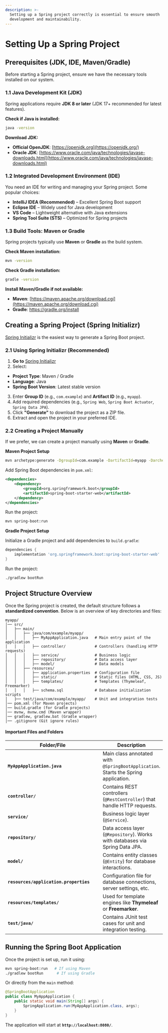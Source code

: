 ```yaml
---
description: >-
  Setting up a Spring project correctly is essential to ensure smooth
  development and maintainability.
---
```


# Setting Up a Spring Project

## Prerequisites (JDK, IDE, Maven/Gradle)&#x20;

Before starting a Spring project, ensure we have the necessary tools installed on our system.

### **1.1 Java Development Kit (JDK)**

Spring applications require **JDK 8 or later** (JDK 17+ recommended for latest features).

**Check if Java is installed:**

```sh
java -version
```

**Download JDK:**

* **Official OpenJDK**: [https://openjdk.org](https://openjdk.org/)
* **Oracle JDK**: [https://www.oracle.com/java/technologies/javase-downloads.html](https://www.oracle.com/java/technologies/javase-downloads.html)

### **1.2 Integrated Development Environment (IDE)**

You need an IDE for writing and managing your Spring project. Some popular choices:

* **IntelliJ IDEA (Recommended)** – Excellent Spring Boot support
* **Eclipse IDE** – Widely used for Java development
* **VS Code** – Lightweight alternative with Java extensions
* **Spring Tool Suite (STS)** – Optimized for Spring projects

### **1.3 Build Tools: Maven or Gradle**

Spring projects typically use **Maven** or **Gradle** as the build system.

**Check Maven installation:**

```sh
mvn -version
```

**Check Gradle installation:**

```sh
gradle -version
```

**Install Maven/Gradle if not available:**

* **Maven**: [https://maven.apache.org/download.cgi](https://maven.apache.org/download.cgi)
* **Gradle**: https://gradle.org/install

## Creating a Spring Project (Spring Initializr)&#x20;

[Spring Initializr](https://start.spring.io/) is the easiest way to generate a Spring Boot project.

### **2.1 Using Spring Initializr (Recommended)**

1. **Go to** [Spring Initializr](https://start.spring.io/)
2. Select:

* **Project Type**: Maven / Gradle
* **Language**: Java
* **Spring Boot Version**: Latest stable version

3. Enter **Group ID** (e.g., `com.example`) and **Artifact ID** (e.g., `myapp`).
4. Add required dependencies (e.g., `Spring Web`, `Spring Boot Actuator`, `Spring Data JPA`).
5. Click **"Generate"** to download the project as a ZIP file.
6. Extract and open the project in your preferred IDE.

### **2.2 Creating a Project Manually**

If we prefer, we can create a project manually using **Maven** or **Gradle**.

**Maven Project Setup**

```sh
mvn archetype:generate -DgroupId=com.example -DartifactId=myapp -DarchetypeArtifactId=maven-archetype-quickstart -DinteractiveMode=false
```

Add Spring Boot dependencies in `pom.xml`:

```xml
<dependencies>
    <dependency>
        <groupId>org.springframework.boot</groupId>
        <artifactId>spring-boot-starter-web</artifactId>
    </dependency>
</dependencies>
```

Run the project:

```sh
mvn spring-boot:run
```

**Gradle Project Setup**

Initialize a Gradle project and add dependencies to `build.gradle`:

```gradle
dependencies {
    implementation 'org.springframework.boot:spring-boot-starter-web'
}
```

Run the project:

```sh
./gradlew bootRun
```

## Project Structure Overview

Once the Spring project is created, the default structure follows a **standardized convention**. Below is an overview of key directories and files:

```
myapp/
│── src/
│   ├── main/
│   │   ├── java/com/example/myapp/
│   │   │   ├── MyAppApplication.java   # Main entry point of the application
│   │   │   ├── controller/             # Controllers (handling HTTP requests)
│   │   │   ├── service/                # Business logic
│   │   │   ├── repository/             # Data access layer
│   │   │   ├── model/                  # Data models
│   │   ├── resources/
│   │   │   ├── application.properties  # Configuration file
│   │   │   ├── static/                 # Static files (HTML, CSS, JS)
│   │   │   ├── templates/              # Templates (Thymeleaf, Freemarker)
│   │   │   ├── schema.sql              # Database initialization scripts
│   ├── test/java/com/example/myapp/    # Unit and integration tests
│── pom.xml (for Maven projects)  
│── build.gradle (for Gradle projects)
│── mvnw, mvnw.cmd (Maven wrapper)
│── gradlew, gradlew.bat (Gradle wrapper)
│── .gitignore (Git ignore rules)
```

#### **Important Files and Folders**

<table data-full-width="true"><thead><tr><th width="357">Folder/File</th><th>Description</th></tr></thead><tbody><tr><td><strong><code>MyAppApplication.java</code></strong></td><td>Main class annotated with <code>@SpringBootApplication</code>. Starts the Spring application.</td></tr><tr><td><strong><code>controller/</code></strong></td><td>Contains REST controllers (<code>@RestController</code>) that handle HTTP requests.</td></tr><tr><td><strong><code>service/</code></strong></td><td>Business logic layer (<code>@Service</code>).</td></tr><tr><td><strong><code>repository/</code></strong></td><td>Data access layer (<code>@Repository</code>). Works with databases via Spring Data JPA.</td></tr><tr><td><strong><code>model/</code></strong></td><td>Contains entity classes (<code>@Entity</code>) for database interactions.</td></tr><tr><td><strong><code>resources/application.properties</code></strong></td><td>Configuration file for database connections, server settings, etc.</td></tr><tr><td><strong><code>resources/templates/</code></strong></td><td>Used for template engines like <strong>Thymeleaf</strong> or <strong>Freemarker</strong>.</td></tr><tr><td><strong><code>test/java/</code></strong></td><td>Contains JUnit test cases for unit and integration testing.</td></tr></tbody></table>

## **Running the Spring Boot Application**

Once the project is set up, run it using:

```sh
mvn spring-boot:run   # If using Maven
./gradlew bootRun      # If using Gradle
```

Or directly from the `main` method:

```java
@SpringBootApplication
public class MyAppApplication {
    public static void main(String[] args) {
        SpringApplication.run(MyAppApplication.class, args);
    }
}
```

The application will start at **`http://localhost:8080/`**.

